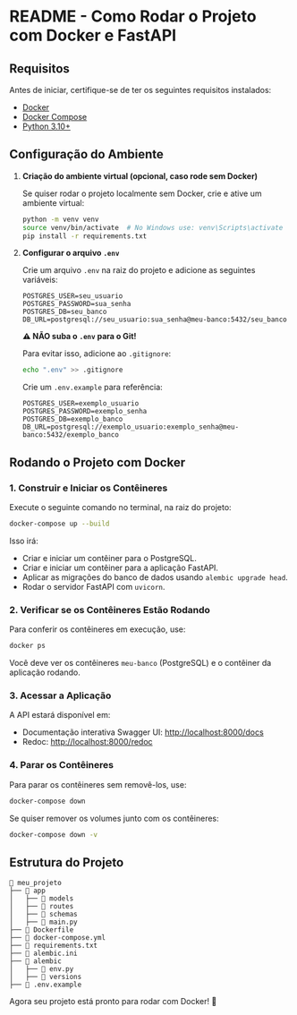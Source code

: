 # README - Como Rodar o Projeto com Docker e FastAPI

## Requisitos
Antes de iniciar, certifique-se de ter os seguintes requisitos instalados:

- [Docker](https://www.docker.com/get-started)
- [Docker Compose](https://docs.docker.com/compose/install/)
- [Python 3.10+](https://www.python.org/downloads/)

## Configuração do Ambiente
1. **Criação do ambiente virtual (opcional, caso rode sem Docker)**

   Se quiser rodar o projeto localmente sem Docker, crie e ative um ambiente virtual:

   ```sh
   python -m venv venv
   source venv/bin/activate  # No Windows use: venv\Scripts\activate
   pip install -r requirements.txt
   ```

2. **Configurar o arquivo `.env`**

   Crie um arquivo `.env` na raiz do projeto e adicione as seguintes variáveis:

   ```env
   POSTGRES_USER=seu_usuario
   POSTGRES_PASSWORD=sua_senha
   POSTGRES_DB=seu_banco
   DB_URL=postgresql://seu_usuario:sua_senha@meu-banco:5432/seu_banco
   ```

   **⚠️ NÃO suba o `.env` para o Git!**

   Para evitar isso, adicione ao `.gitignore`:
   ```sh
   echo ".env" >> .gitignore
   ```
   Crie um `.env.example` para referência:
   ```env
   POSTGRES_USER=exemplo_usuario
   POSTGRES_PASSWORD=exemplo_senha
   POSTGRES_DB=exemplo_banco
   DB_URL=postgresql://exemplo_usuario:exemplo_senha@meu-banco:5432/exemplo_banco
   ```

## Rodando o Projeto com Docker

### 1. Construir e Iniciar os Contêineres

Execute o seguinte comando no terminal, na raiz do projeto:

```sh
docker-compose up --build
```

Isso irá:
- Criar e iniciar um contêiner para o PostgreSQL.
- Criar e iniciar um contêiner para a aplicação FastAPI.
- Aplicar as migrações do banco de dados usando `alembic upgrade head`.
- Rodar o servidor FastAPI com `uvicorn`.

### 2. Verificar se os Contêineres Estão Rodando

Para conferir os contêineres em execução, use:

```sh
docker ps
```

Você deve ver os contêineres `meu-banco` (PostgreSQL) e o contêiner da aplicação rodando.

### 3. Acessar a Aplicação

A API estará disponível em:

- Documentação interativa Swagger UI: [http://localhost:8000/docs](http://localhost:8000/docs)
- Redoc: [http://localhost:8000/redoc](http://localhost:8000/redoc)

### 4. Parar os Contêineres

Para parar os contêineres sem removê-los, use:

```sh
docker-compose down
```

Se quiser remover os volumes junto com os contêineres:

```sh
docker-compose down -v
```

## Estrutura do Projeto

```
📂 meu_projeto
├── 📂 app
│   ├── 📂 models
│   ├── 📂 routes
│   ├── 📂 schemas
│   ├── 📜 main.py
├── 📜 Dockerfile
├── 📜 docker-compose.yml
├── 📜 requirements.txt
├── 📜 alembic.ini
├── 📂 alembic
│   ├── 📜 env.py
│   ├── 📂 versions
├── 📜 .env.example
```

Agora seu projeto está pronto para rodar com Docker! 🚀


